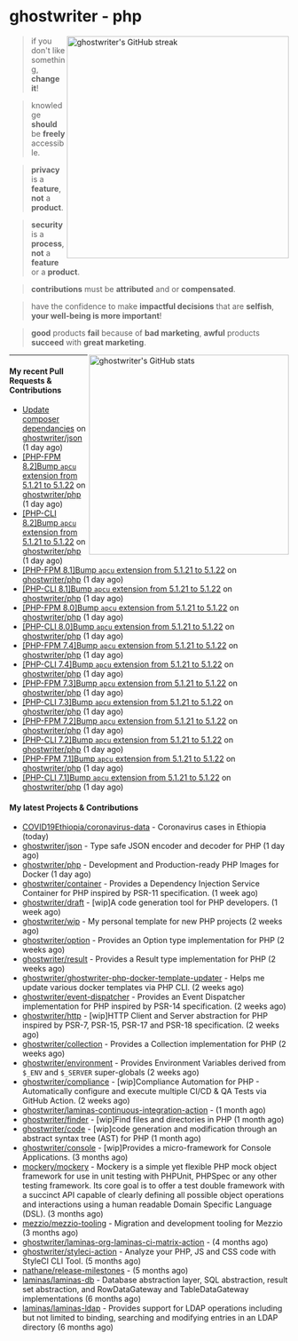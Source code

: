 # ghostwriter - php

<img alt="ghostwriter's GitHub streak" width="400px" align="right" src="https://github-readme-streak-stats.herokuapp.com/?cache_seconds=1800&user=ghostwriter">

> if you don't like something, **change it**!

> knowledge **should** be **freely** accessible.

> **privacy** is a **feature**, **not** a **product**.

> **security** is a **process**, **not** a **feature** or a **product**.

> **contributions** must be **attributed** and or **compensated**.

> have the confidence to make **impactful decisions** that are **selfish**, **your well-being is more important**!

> **good** products **fail** because of **bad marketing**, **awful** products **succeed** with **great marketing**.

<img alt="ghostwriter's GitHub stats" width="360px" align="right" src="https://github-readme-stats.vercel.app/api?cache_seconds=1800&username=ghostwriter&show_icons=true&count_private=true&hide_title=true&hide_rank=true&icon_color=333">

---

#### My recent Pull Requests & Contributions

- [Update composer dependancies](https://github.com/ghostwriter/json/pull/8) on [ghostwriter/json](https://github.com/ghostwriter/json) (1 day ago)
- [[PHP-FPM 8.2]Bump `apcu` extension from 5.1.21 to 5.1.22](https://github.com/ghostwriter/php/pull/191) on [ghostwriter/php](https://github.com/ghostwriter/php) (1 day ago)
- [[PHP-CLI 8.2]Bump `apcu` extension from 5.1.21 to 5.1.22](https://github.com/ghostwriter/php/pull/190) on [ghostwriter/php](https://github.com/ghostwriter/php) (1 day ago)
- [[PHP-FPM 8.1]Bump `apcu` extension from 5.1.21 to 5.1.22](https://github.com/ghostwriter/php/pull/189) on [ghostwriter/php](https://github.com/ghostwriter/php) (1 day ago)
- [[PHP-CLI 8.1]Bump `apcu` extension from 5.1.21 to 5.1.22](https://github.com/ghostwriter/php/pull/188) on [ghostwriter/php](https://github.com/ghostwriter/php) (1 day ago)
- [[PHP-FPM 8.0]Bump `apcu` extension from 5.1.21 to 5.1.22](https://github.com/ghostwriter/php/pull/187) on [ghostwriter/php](https://github.com/ghostwriter/php) (1 day ago)
- [[PHP-CLI 8.0]Bump `apcu` extension from 5.1.21 to 5.1.22](https://github.com/ghostwriter/php/pull/186) on [ghostwriter/php](https://github.com/ghostwriter/php) (1 day ago)
- [[PHP-FPM 7.4]Bump `apcu` extension from 5.1.21 to 5.1.22](https://github.com/ghostwriter/php/pull/185) on [ghostwriter/php](https://github.com/ghostwriter/php) (1 day ago)
- [[PHP-CLI 7.4]Bump `apcu` extension from 5.1.21 to 5.1.22](https://github.com/ghostwriter/php/pull/184) on [ghostwriter/php](https://github.com/ghostwriter/php) (1 day ago)
- [[PHP-FPM 7.3]Bump `apcu` extension from 5.1.21 to 5.1.22](https://github.com/ghostwriter/php/pull/183) on [ghostwriter/php](https://github.com/ghostwriter/php) (1 day ago)
- [[PHP-CLI 7.3]Bump `apcu` extension from 5.1.21 to 5.1.22](https://github.com/ghostwriter/php/pull/182) on [ghostwriter/php](https://github.com/ghostwriter/php) (1 day ago)
- [[PHP-FPM 7.2]Bump `apcu` extension from 5.1.21 to 5.1.22](https://github.com/ghostwriter/php/pull/181) on [ghostwriter/php](https://github.com/ghostwriter/php) (1 day ago)
- [[PHP-CLI 7.2]Bump `apcu` extension from 5.1.21 to 5.1.22](https://github.com/ghostwriter/php/pull/180) on [ghostwriter/php](https://github.com/ghostwriter/php) (1 day ago)
- [[PHP-FPM 7.1]Bump `apcu` extension from 5.1.21 to 5.1.22](https://github.com/ghostwriter/php/pull/179) on [ghostwriter/php](https://github.com/ghostwriter/php) (1 day ago)
- [[PHP-CLI 7.1]Bump `apcu` extension from 5.1.21 to 5.1.22](https://github.com/ghostwriter/php/pull/178) on [ghostwriter/php](https://github.com/ghostwriter/php) (1 day ago)

#### My latest Projects & Contributions

- [COVID19Ethiopia/coronavirus-data](https://github.com/COVID19Ethiopia/coronavirus-data) - Coronavirus cases in Ethiopia (today)
- [ghostwriter/json](https://github.com/ghostwriter/json) - Type safe JSON encoder and decoder for PHP (1 day ago)
- [ghostwriter/php](https://github.com/ghostwriter/php) - Development and Production-ready PHP Images for Docker (1 day ago)
- [ghostwriter/container](https://github.com/ghostwriter/container) - Provides a Dependency Injection Service Container for PHP inspired by PSR-11 specification. (1 week ago)
- [ghostwriter/draft](https://github.com/ghostwriter/draft) - [wip]A code generation tool for PHP developers. (1 week ago)
- [ghostwriter/wip](https://github.com/ghostwriter/wip) - My personal template for new PHP projects (2 weeks ago)
- [ghostwriter/option](https://github.com/ghostwriter/option) - Provides an Option type implementation for PHP (2 weeks ago)
- [ghostwriter/result](https://github.com/ghostwriter/result) - Provides a Result type implementation for PHP (2 weeks ago)
- [ghostwriter/ghostwriter-php-docker-template-updater](https://github.com/ghostwriter/ghostwriter-php-docker-template-updater) - Helps me update various docker templates via PHP CLI. (2 weeks ago)
- [ghostwriter/event-dispatcher](https://github.com/ghostwriter/event-dispatcher) - Provides an Event Dispatcher implementation for PHP inspired by PSR-14 specification. (2 weeks ago)
- [ghostwriter/http](https://github.com/ghostwriter/http) - [wip]HTTP Client and Server abstraction for PHP inspired by PSR-7, PSR-15, PSR-17 and PSR-18 specification. (2 weeks ago)
- [ghostwriter/collection](https://github.com/ghostwriter/collection) - Provides a Collection implementation for PHP (2 weeks ago)
- [ghostwriter/environment](https://github.com/ghostwriter/environment) - Provides Environment Variables derived from `$_ENV` and `$_SERVER` super-globals (2 weeks ago)
- [ghostwriter/compliance](https://github.com/ghostwriter/compliance) - [wip]Compliance Automation for PHP - Automatically configure and execute multiple CI/CD &amp; QA Tests via GitHub Action. (2 weeks ago)
- [ghostwriter/laminas-continuous-integration-action](https://github.com/ghostwriter/laminas-continuous-integration-action) -  (1 month ago)
- [ghostwriter/finder](https://github.com/ghostwriter/finder) - [wip]Find files and directories in PHP (1 month ago)
- [ghostwriter/code](https://github.com/ghostwriter/code) - [wip]code generation and modification through an abstract syntax tree (AST) for PHP (1 month ago)
- [ghostwriter/console](https://github.com/ghostwriter/console) - [wip]Provides a micro-framework for Console Applications. (3 months ago)
- [mockery/mockery](https://github.com/mockery/mockery) - Mockery is a simple yet flexible PHP mock object framework for use in unit testing with PHPUnit, PHPSpec or any other testing framework. Its core goal is to offer a test double framework with a succinct API capable of clearly defining all possible object operations and interactions using a human readable Domain Specific Language (DSL). (3 months ago)
- [mezzio/mezzio-tooling](https://github.com/mezzio/mezzio-tooling) - Migration and development tooling for Mezzio (3 months ago)
- [ghostwriter/laminas-org-laminas-ci-matrix-action](https://github.com/ghostwriter/laminas-org-laminas-ci-matrix-action) -  (4 months ago)
- [ghostwriter/styleci-action](https://github.com/ghostwriter/styleci-action) - Analyze your PHP, JS and CSS code with StyleCI CLI Tool. (5 months ago)
- [nathane/release-milestones](https://github.com/nathane/release-milestones) -  (5 months ago)
- [laminas/laminas-db](https://github.com/laminas/laminas-db) - Database abstraction layer, SQL abstraction, result set abstraction, and RowDataGateway and TableDataGateway implementations (6 months ago)
- [laminas/laminas-ldap](https://github.com/laminas/laminas-ldap) - Provides support for LDAP operations including but not limited to binding, searching and modifying entries in an LDAP directory (6 months ago)
